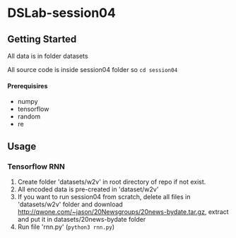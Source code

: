 # DSLab-session04

## Getting Started

All data is in folder datasets

All source code is inside session04 folder so `cd session04`

#### Prerequisires
* numpy 
* tensorflow
* random
* re

## Usage

### Tensorflow RNN

1. Create folder 'datasets/w2v' in root directory of repo if not exist.
2. All encoded data is pre-created in 'dataset/w2v'
3. If you want to run session04 from scratch, delete all files in 'datasets/w2v' folder and download http://qwone.com/~jason/20Newsgroups/20news-bydate.tar.gz, extract and put it in datasets/20news-bydate folder
4. Run file 'rnn.py' (`python3 rnn.py`)

